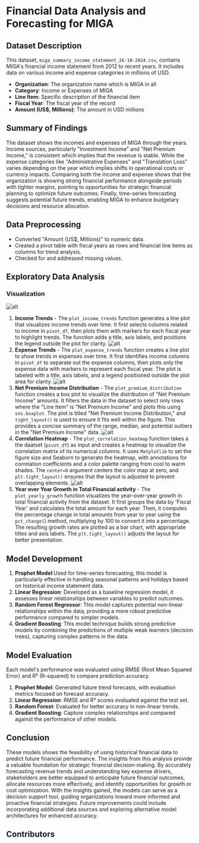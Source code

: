 
# Financial Data Analysis and Forecasting for MIGA

## Dataset Description
This dataset, `miga_summary_income_statement_26-10-2024.csv`, contains MIGA's financial income statement from 2012 to recent years. It includes data on various income and expense categories in millions of USD.

- **Organization**: The organization name which is MIGA in all 
- **Category**: Income or Expenses of MIGA
- **Line Item**: Specific description of the financial item
- **Fiscal Year**: The fiscal year of the record
- **Amount (US$, Millions)**: The amount in USD millions

## Summary of Findings
The dataset shows the incomes and expenses of MIGA through the years. Income sources, particularly "Investment Income" and "Net Premium Income," is consistent which implies that the revenue is stable. While the expense categories like "Administrative Expenses" and "Translation Loss" varies depending on the year which implies shifts in operational costs or currency impacts. Comparing both the income and expense shows that the organization is showing strong financial performance alongside periods with tighter margins, pointing to opportunities for strategic financial planning to optimize future outcomes. Finally, time-series forecasting suggests potential future trends, enabling MIGA to enhance budgetary decisions and resource allocation.

## Data Preprocessing
- Converted "Amount (US$, Millions)" to numeric data.
- Created a pivot table with fiscal years as rows and financial line items as columns for trend analysis.
- Checked for and addressed missing values.

## Exploratory Data Analysis
### Visualization
![alt](https://github.com/UnlimitedAvailableUsername/Revenue-or-Expense-Forecasting/blob/main/images/1.png)
1. **Income Trends** - The `plot_income_trends` function generates a line plot that visualizes income trends over time. It first selects columns related to income in `pivot_df`, then plots them with markers for each fiscal year to highlight trends. The function adds a title, axis labels, and positions the legend outside the plot for clarity.
![alt](https://github.com/UnlimitedAvailableUsername/Revenue-or-Expense-Forecasting/blob/main/images/2.png)
2. **Expense Trends** - The `plot_expense_trends` function creates a line plot to show trends in expenses over time. It first identifies income columns in `pivot_df` to separate out the expense columns, then plots only the expense data with markers to represent each fiscal year. The plot is labeled with a title, axis labels, and a legend positioned outside the plot area for clarity.
![alt](https://github.com/UnlimitedAvailableUsername/Revenue-or-Expense-Forecasting/blob/main/images/3.png)
3. **Net Premium Income Distribution** - The `plot_premium_distribution` function creates a box plot to visualize the distribution of "Net Premium Income" amounts. It filters the data in the dataset to select only rows where the "Line Item" is "Net Premium Income" and plots this using `sns.boxplot`. The plot is titled "Net Premium Income Distribution," and `tight_layout()` is used to ensure it fits well within the figure. This provides a concise summary of the range, median, and potential outliers in the "Net Premium Income" data.
![alt](https://github.com/UnlimitedAvailableUsername/Revenue-or-Expense-Forecasting/blob/main/images/4.png)
4. **Correlation Heatmap** - The `plot_correlation_heatmap` function takes a the daatset (`pivot_df`) as input and creates a heatmap to visualize the correlation matrix of its numerical columns. It uses `Matplotlib` to set the figure size and Seaborn to generate the heatmap, with annotations for correlation coefficients and a color palette ranging from cool to warm shades. The `center=0` argument centers the color map at zero, and `plt.tight_layout()` ensures that the layout is adjusted to prevent overlapping elements.
![alt](https://github.com/UnlimitedAvailableUsername/Revenue-or-Expense-Forecasting/blob/main/images/5.png)   
5. **Year over Year Growth in Total Financial activity** - The `plot_yearly_growth` function visualizes the year-over-year growth in total financial activity from the dataset. It first groups the data by 'Fiscal Year' and calculates the total amount for each year. Then, it computes the percentage change in total amounts from year to year using the `pct_change(`) method, multiplying by 100 to convert it into a percentage. The resulting growth rates are plotted as a bar chart, with appropriate titles and axis labels. The `plt.tight_layout()` adjusts the layout for better presentation.

## Model Development
1. **Prophet Model**:Used for time-series forecasting, this model is particularly effective in handling seasonal patterns and holidays based on historical income statement data.
2. **Linear Regression**: Developed as a baseline regression model, it assesses linear relationships between variables to predict outcomes.
3. **Random Forest Regressor**: This model captures potential non-linear relationships within the data, providing a more robust predictive performance compared to simpler models.
4. **Gradient Boosting**: This model technique builds strong predictive models by combining the predictions of multiple weak learners (decision trees), capturing complex patterns in the data.
   
## Model Evaluation
Each model's performance was evaluated using RMSE (Root Mean Squared Error) and R² (R-squared) to compare prediction accuracy.

1. **Prophet Model**: Generated future trend forecasts, with evaluation metrics focused on forecast accuracy.
2. **Linear Regression**: RMSE and R² scores evaluated against the test set.
3. **Random Forest**: Evaluated for better accuracy in non-linear trends.
4. **Gradient Boosting**: Capture complex relationships and compared against the performance of other models.

## Conclusion
These models shows the feasibility of using historical financial data to predict future financial performance. The insights from this analysis provide a valuable foundation for strategic financial decision-making. By accurately forecasting revenue trends and understanding key expense drivers, stakeholders are better equipped to anticipate future financial outcomes, allocate resources more effectively, and identify opportunities for growth or cost optimization. With the insights gained, the models can serve as a decision support tool, guiding organizations toward more informed and proactive financial strategies. Future improvements could include incorporating additional data sources and exploring alternative model architectures for enhanced accuracy.

## Contributors
